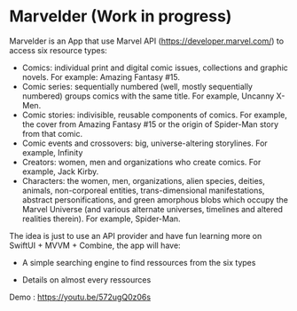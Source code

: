 # Marvelder (Work in progress)
Marvelder is an App that use Marvel API (https://developer.marvel.com/) to access six resource types:

- Comics: individual print and digital comic issues, collections and graphic novels. For example: Amazing Fantasy #15.
- Comic series: sequentially numbered (well, mostly sequentially numbered) groups comics with the same title. For example, Uncanny X-Men.
- Comic stories: indivisible, reusable components of comics. For example, the cover from Amazing Fantasy #15 or the origin of Spider-Man story from that comic.
- Comic events and crossovers: big, universe-altering storylines. For example, Infinity
- Creators: women, men and organizations who create comics. For example, Jack Kirby.
- Characters: the women, men, organizations, alien species, deities, animals, non-corporeal entities, trans-dimensional manifestations, abstract personifications, and green amorphous blobs which occupy the Marvel Universe (and various alternate universes, timelines and altered realities therein). For example, Spider-Man.

The idea is just to use an API provider and have fun learning more on SwiftUI + MVVM + Combine,
the app will have:

- A simple searching engine to find 
ressources from the six types

- Details on almost every ressources


Demo :  https://youtu.be/572ugQ0z06s


